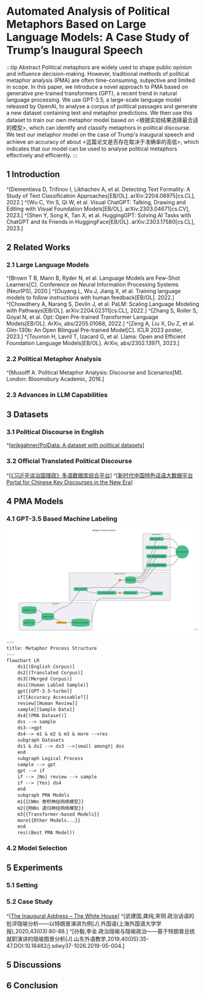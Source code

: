 # Automated Analysis of Political Metaphors Based on Large Language Models: A Case Study of Trump’s Inaugural Speech

:::tip Abstract
Political metaphors are widely used to shape public opinion and influence decision-making. However, traditional methods of political metaphor analysis (PMA) are often time-consuming, subjective and limited in scope. In this paper, we introduce a novel approach to PMA based on generative pre-trained transformers (GPT), a recent trend in natural language processing. We use GPT-3.5, a large-scale language model released by OpenAI, to analyse a corpus of political passages and generate a new dataset containing text and metaphor predictions. We then use this dataset to train our own metaphor model based on <根据实验结果选择最合适的模型>, which can identify and classify metaphors in political discourse. We test our metaphor model on the case of Trump's inaugural speech and achieve an accuracy of about <这篇论文是否存在取决于准确率的高低>, which indicates that our model can be used to analyse political metaphors effectively and efficiently.
:::

## 1 Introduction

^[Dementieva D, Trifinov I, Likhachev A, et al. Detecting Text Formality: A Study of Text Classification Approaches[EB/OL]. arXiv:2204.08975[cs.CL], 2022.]
^[Wu C, Yin S, Qi W, et al. Visual ChatGPT: Talking, Drawing and Editing with Visual Foundation Models[EB/OL]. arXiv:2303.04671[cs.CV], 2023.]
^[Shen Y, Song K, Tan X, et al. HuggingGPT: Solving AI Tasks with ChatGPT and its Friends in HuggingFace[EB/OL]. arXiv:2303.17580[cs.CL], 2023.]

## 2 Related Works

### 2.1 Large Language Models

^[Brown T B, Mann B, Ryder N, et al. Language Models are Few-Shot Learners[C]. Conference on Neural Information Processing Systems (NeurIPS), 2020.]
^[Ouyang L, Wu J, Jiang X, et al. Training language models to follow instructions with human feedback[EB/OL]. 2022.]
^[Chowdhery A, Narang S, Devlin J, et al. PaLM: Scaling Language Modeling with Pathways[EB/OL]. arXiv:2204.02311[cs.CL], 2022.]
^[Zhang S, Roller S, Goyal N, et al. Opt: Open Pre-trained Transformer Language Models[EB/OL]. ArXiv, abs/2205.01068, 2022.]
^[Zeng A, Liu X, Du Z, et al. Glm-130b: An Open Bilingual Pre-trained Model[C]. ICLR 2023 poster, 2023.]
^[Touvron H, Lavril T, Izacard G, et al. Llama: Open and Efficient Foundation Language Models[EB/OL]. ArXiv, abs/2302.13971, 2023.]

### 2.2 Political Metaphor Analysis

^[Musolff A. Political Metaphor Analysis: Discourse and Scenarios[M]. London: Bloomsbury Academic, 2016.]

### 2.3 Advances in LLM Capabilities

## 3 Datasets

### 3.1 Political Discourse in English

^[[erikgahner/PolData: A dataset with political datasets](https://github.com/erikgahner/PolData)]

### 3.2 Official Translated Political Discourse

^[[《习近平谈治国理政》多语数据库综合平台](http://imate.cascorpus.com)]
^[[新时代中国特色话语大数据平台 Portal for Chinese Key Discourses in the New Era](http://49.232.145.25/data)]

## 4 PMA Models

### 4.1 GPT-3.5 Based Machine Labeling

![Alt text](./p4.jpg)

```mermaid
---
title: Metaphor Process Structure
---
flowchart LR
    ds1[(English Corpus)]
    ds2[(Translated Corpus)]
    ds3[(Merged Corpus)]
    dss[(Human Labled Sample)]
    gpt[[GPT-3.5-turbo]]
    if[[Accuracy Accessable?]]
    review[[Human Review]]
    sample[[Sample Data]]
    ds4[(PMA Dataset)]
    dss --> sample
    ds3-->gpt
    ds4--> m1 & m2 & m3 & more -->res
    subgraph Datasets
    ds1 & ds2 --> ds3 -->|small amongt| dss    
    end
    subgraph Logical Process
    sample --> gpt
    gpt --> if
    if --> |No| review --> sample
    if --> |Yes| ds4
    end
    subgraph PMA Models
    m1{{CNNs 卷积神经网络模型}}
    m2{{RNNs 递归神经网络模型}}
    m3{{Transformer-based Models}}
    more{{Other Models...}}
    end
    res((Best PMA Model))
```

### 4.2 Model Selection

## 5 Experiments

### 5.1 Setting

### 5.2 Case Study

^[[The Inaugural Address – The White House](https://trumpwhitehouse.archives.gov/briefings-statements/the-inaugural-address)]
^[武建国,龚纯,宋玥.政治话语的批评隐喻分析——以特朗普演讲为例[J].外国语(上海外国语大学学报),2020,43(03):80-88.]
^[孙毅,李全.政治隐喻与隐喻政治——基于特朗普总统就职演讲的隐喻图景分析[J].山东外语教学,2019,40(05):35-47.DOI:10.16482/j.sdwy37-1026.2019-05-004.]

## 5 Discussions

## 6 Conclusion
